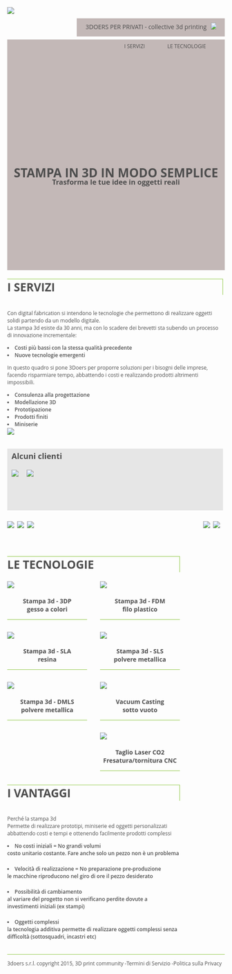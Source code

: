 <head><link href='https://fonts.googleapis.com/css?family=Open+Sans:400,600,700' rel='stylesheet' type='text/css'></head>
<body style="font-family: 'Open Sans', sans-serif; color: #4d4d4d;">

<div id="big-header" style="width: 100%; height: 75px; clear: both; margin: 0 auto;">
<div id="big-menu" style="width: 100%; max-width: 931px; margin: 0 auto;">
<div id="logo" style="float: left;">
<img src="img_sito/logo_3doers.png">
</div>

<div id="menu" style="width: 100%; max-width: 800px; float: right; margin-top: 10px;"
<div id="list">
<div id="privati" style="float: right; height: 32px; background: #c3b8b7; padding: 10px 20px 0 20px; font-size: 14px;">
<a href="http://" target=_blank style="color:#4d4d4d;">
<div id="puls" style="float: right;">
<img src="img_sito/frec.png" style="max-width: 12px; float: right;">
<p style="float: left; margin-right: 10px; margin-top: 0;">3DOERS PER PRIVATI - collective 3d printing</p>
</div></a>
</div>

<ul style="list-style: none; float: right; margin-right: 13px;">
<li style="width: 120px; float: right; font-size: 12px;">LE TECNOLOGIE</li>
<li style="width: 100px; float: right; font-size: 12px;">I SERVIZI</li>
</ul>

</div>
</div>
</div>


<div id="page" style="width: 100%; margin: 0 auto;">

<div id="header" style="width: 100%; margin: 0 auto 20px auto; background: #c3b8b7;">

<div id="copertina" style="width: 100%; max-width: 931px; min-height: 534px; margin: 0 auto; background-image: url(img_sito/turbina.png); 
text-align: center;">
<div id="motto" style="width: 100%; padding-top: 250px;">
<h1 style="margin-bottom: -50px;">STAMPA IN 3D IN MODO SEMPLICE</h1></br>
<h3>Trasforma le tue idee in oggetti reali</h3>
</div>
</div>
</div>

<div id="center" style="width: 100%; max-width: 931px; margin: 0 auto; clear: both;">

<div id="colonna-sx" style="width: 100%; max-width: 500px; float: left; margin-right: 31px; margin-bottom: 50px;">
<div id="servizi" style="margin-bottom: 32px;">

<div id="title">
<h2 style="margin-top: 0;font-size: 26px; border-width: 1px 1px 0 0; border-style: solid; border-color: #8cc63f;">I SERVIZI</h2>
</div>
<p style="font-size: 12px; float: left;">
Con digital fabrication si intendono le tecnologie che permettono di realizzare
oggetti solidi partendo da un modello digitale.</br>
La stampa 3d esiste da 30 anni, ma con lo scadere dei brevetti sta subendo un processo di innovazione incrementale:</br>
</p>
<li style="font-size: 12px; font-weight: 600;">Costi più bassi con la stessa qualità precedente</li>
<li style="font-size: 12px; font-weight: 600;">Nuove tecnologie emergenti</li>
<p style="font-size: 12px; float: left;">In questo quadro si pone 3Doers per proporre soluzioni per i bisogni delle imprese, facendo risparmiare
tempo, abbattendo i costi e realizzando prodotti altrimenti impossibili.</br>
</p>
<li style="font-size: 12px; font-weight: 600;">Consulenza alla progettazione</li>
<li style="font-size: 12px; font-weight: 600;">Modellazione 3D</li>
<li style="font-size: 12px; font-weight: 600;">Prototipazione</li>
<li style="font-size: 12px; font-weight: 600;">Prodotti finiti</li>
<li style="font-size: 12px; font-weight: 600;">Miniserie</li>

<img src="img_sito/imprese.jpg" style="max-width: 500px;">
</div>

<div id="clienti" style="padding: 5px 10px 60px 10px; background: #e6e6e6; margin-bottom: 10px;">
<div id="title">
<h2 style="margin-top: 0; margin-bottom: 20px; font-size: 18px;">Alcuni clienti</h2>
</div>

<a href="http://www.instron.it/it-it" target=_blank><img src="img_sito/instron.png" style="margin-right: 15px;"></a>
<a href="https://www.alexandraalbertachiolo.com/" target=_blank><img src="img_sito/chiolo.png" style="max-height: 100px; margin-right: 15px;"></a>

</div>

<div id="cerchi" style="margin-bottom: 32px;">

<img src="img_sito/mandibola.png" style="margin: 15px 7px 15px 0; float: left;">
<img src="img_sito/fresa_rotondo.png" style="margin: 15px 7px 15px 0; float: left;">
<img src="img_sito/cuscinetto.png" style="margin: 15px 7px 15px 0; float: left;">
<img src="img_sito/plexi.png" style="margin: 15px 7px 15px 0; float: right;">
<img src="img_sito/gesso_rotondo.png" style="margin: 15px 7px 15px 0; float: right;">

</div>


</div>

<div id="colonna-dx" style="width: 100%; max-width: 400px; float: left;">
<div id="tecnologie">
<div id="title">
<h2 style="margin-top: 0;font-size: 26px;border-width: 1px 1px 0 0; border-style: solid; border-color: #8cc63f;">LE TECNOLOGIE</h2>
</div>

<div id="quadtec" style="width: 100%; max-width: 185px; max-heigth: 176px; float: left; margin-right: 30px;">
<img src="img_sito/3dp.png">
<div id="didasc" style="text-align: center; border-bottom: 1px solid #8cc63f;">
<h3 style="font-size: 14px;">Stampa 3d - 3DP</br>gesso a colori</h3>
</div>
</div>

<div id="quadtec" style="width: 100%; max-width: 185px; max-heigth: 176px; float: left;">
<img src="img_sito/fdm.png">
<div id="didasc" style="text-align: center; border-bottom: 1px solid #8cc63f;">
<h3 style="font-size: 14px;">Stampa 3d - FDM</br>filo plastico</h3>
</div>
</div>

<div id="quadtec" style="width: 100%; max-width: 185px; max-heigth: 176px; float: left; margin: 28px 30px 0 0;">
<img src="img_sito/sla.png">
<div id="didasc" style="text-align: center; border-bottom: 1px solid #8cc63f;">
<h3 style="font-size: 14px;">Stampa 3d - SLA</br>resina</h3>
</div>
</div>

<div id="quadtec" style="width: 100%; max-width: 185px; max-heigth: 176px; float: left; margin-top: 28px;">
<img src="img_sito/sls.png">
<div id="didasc" style="text-align: center; border-bottom: 1px solid #8cc63f;">
<h3 style="font-size: 14px;">Stampa 3d - SLS</br>polvere metallica</h3>
</div>
</div>

<div id="quadtec" style="width: 100%; max-width: 185px; max-heigth: 176px; float: left; margin: 28px 30px 0 0;">
<img src="img_sito/dmls.png">
<div id="didasc" style="text-align: center; border-bottom: 1px solid #8cc63f;">
<h3 style="font-size: 14px;">Stampa 3d - DMLS</br>polvere metallica</h3>
</div>
</div>

<div id="quadtec" style="width: 100%; max-width: 185px; max-heigth: 176px; float: left; margin-top: 28px;">
<img src="img_sito/vacuum.png">
<div id="didasc" style="text-align: center; border-bottom: 1px solid #8cc63f;">
<h3 style="font-size: 14px;">Vacuum Casting</br>sotto vuoto</h3>
</div>
</div>

<div id="quadtec" style="width: 100%; max-width: 185px; max-heigth: 176px; float: right; margin: 28px 0 32px 0;">
<img src="img_sito/laser.png">
<div id="didasc" style="text-align: center; border-bottom: 1px solid #8cc63f;">
<h3 style="font-size: 14px;">Taglio Laser CO2 Fresatura/tornitura CNC</h3>
</div>
</div>

</div>

<div id="vantaggi" style="clear: both; margin-bottom: 32px;">

<div id="title">
<h2 style="margin-top: 0;font-size: 26px; border-width: 1px 1px 0 0; border-style: solid; border-color: #8cc63f;">I VANTAGGI</h2>
</div>
<p style="font-size: 12px; float: left;">
Perché la stampa 3d</br>
Permette di realizzare prototipi, miniserie ed oggetti personalizzati
abbattendo costi e tempi e ottenendo facilmente prodotti complessi</br>
</p>
<li style="font-size: 12px; font-weight: 600;">No costi iniziali = No grandi volumi</br>
  costo unitario costante. Fare anche solo un pezzo non è un
  problema</li></br>
<li style="font-size: 12px; font-weight: 600;">Velocità di realizzazione = No preparazione pre-produzione</br>
   le macchine riproducono nel giro di ore il pezzo desiderato</li></br>
<li style="font-size: 12px; font-weight: 600;">Possibilità di cambiamento</br>
  al variare del progetto non si verificano perdite dovute a
  investimenti iniziali (ex stampi)
</li></br>
<li style="font-size: 12px; font-weight: 600;">Oggetti complessi</br>
   la tecnologia additiva permette di realizzare oggetti complessi
senza difficoltà (sottosquadri, incastri etc)
</li>

</div>


</div>

<div id="footer" style="width: 100%; margin: 0 auto; clear: both; border-top: 1px solid #8cc63f;">
<div id="indic" style="width: 100%; margin: 0 auto; max-width: 931px;">
<p style="font-size: 12px; float: left;"> 3doers s.r.l. copyright 2015, 3D print community -</p>
<p style="font-size: 12px; float: left;">Termini di Servizio -</p>
<p style="font-size: 12px; float: left;">Politica sulla Privacy</p>
</div>
</div>

</body>
</html>
